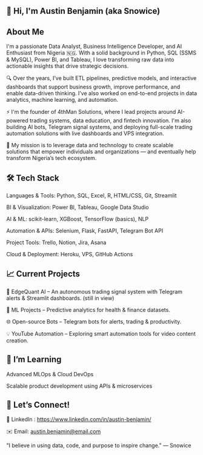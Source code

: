 ## 👋 Hi, I'm Austin Benjamin (aka Snowice)

## About Me
I'm a passionate Data Analyst, Business Intelligence Developer, and AI Enthusiast from Nigeria 🇳🇬. With a solid background in Python, SQL (SSMS & MySQL), Power BI, and Tableau, I love transforming raw data into actionable insights that drive strategic decisions.

🔍 Over the years, I’ve built ETL pipelines, predictive models, and interactive dashboards that support business growth, improve performance, and enable data-driven thinking. I’ve also worked on end-to-end projects in data analytics, machine learning, and automation.

⚡ I'm the founder of 4thMan Solutions, where I lead projects around AI-powered trading systems, data education, and fintech innovation. I'm also building AI bots, Telegram signal systems, and deploying full-scale trading automation solutions with live dashboards and VPS integration.

🎯 My mission is to leverage data and technology to create scalable solutions that empower individuals and organizations — and eventually help transform Nigeria’s tech ecosystem.


## 🛠️ Tech Stack
Languages & Tools: Python, SQL, Excel, R, HTML/CSS, Git, Streamlit

BI & Visualization: Power BI, Tableau, Google Data Studio

AI & ML: scikit-learn, XGBoost, TensorFlow (basics), NLP

Automation & APIs: Selenium, Flask, FastAPI, Telegram Bot API

Project Tools: Trello, Notion, Jira, Asana

Cloud & Deployment: Heroku, VPS, GitHub Actions


## 📈 Current Projects
🚀 EdgeQuant AI – An autonomous trading signal system with Telegram alerts & Streamlit dashboards. (still in view)

🧠 ML Projects – Predictive analytics for health & finance datasets.

🌐 Open-source Bots – Telegram bots for alerts, trading & productivity.

💡 YouTube Automation – Exploring smart automation tools for video content creation.

## 🌱 I’m Learning
Advanced MLOps & Cloud DevOps

Scalable product development using APIs & microservices

## 🤝 Let’s Connect!

💼 LinkedIn : https://www.linkedin.com/in/austin-benjamin/

✉️ Email: austin.benjamin@email.com 

"I believe in using data, code, and purpose to inspire change." — Snowice
